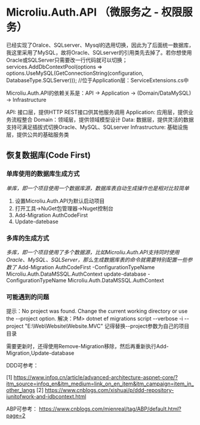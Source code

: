 # Microliu.Auth.API （微服务之 - 权限服务）

已经实现了Oralce、SQLserver、Mysql的选用切换，因此为了后面统一数据库，我这里采用了MySQL，故将Oracle、SQLserver的引用类先去掉了。若你想使用Oracle或SQLServer只需要改一行代码就可以切换；
 services.AddDbContextPool<AuthDbContext>(options => options.UseMySQL(GetConnectionString(configuration, DatabaseType.SQLServer))); //位于Application层：ServiceExtensions.cs中

Microliu.Auth.API的依赖关系是：API -> Application -> (Domain/DataMySQL) -> Infrastructure

API: 接口层，提供HTTP REST接口供其他服务调用
Application: 应用层，提供业务流程整合
Domain：领域层，提供领域模型设计
Data: 数据层，提供灵活的数据支持可满足插拔式切换Oracle、MySQL、SQLserver
Infrastructure: 基础设施层，提供公共的基础服务类



## 恢复数据库(Code First)
### 单库使用的数据库生成方式
*单库，即一个项目使用一个数据库源，数据库表自动生成操作也是相对比较简单*
1. 设置Microliu.Auth.API为默认启动项目
2. 打开工具->NuGet包管理器->Nuget控制台
3. Add-Migration AuthCodeFirst
4. Update-datebase

### 多库的生成方式
*多库，即一个项目使用了多个数据源，比如Microliu.Auth.API支持同时使用Oracle、MySQL、SQLServer，那么生成数据库表的命令就需要特别配置一些参数了*
Add-Migration AuthCodeFirst -ConfigurationTypeName Microliu.Auth.DataMSSQL.AuthContext
update-database -ConfigurationTypeName Microliu.Auth.DataMSSQL.AuthContext


### 可能遇到的问题
提示：No project was found. Change the current working directory or use the --project option.
解决：PM> dotnet ef migrations script --verbose -i --project "E:\Web\Website\Website.MVC" 记得替换--project参数为自己的项目目录

需要更新时，还得使用Remove-Migration移除，然后再重新执行Add-Migration,Update-database


DDD可参考：

[1] https://www.infoq.cn/article/advanced-architecture-aspnet-core/?itm_source=infoq_en&itm_medium=link_on_en_item&itm_campaign=item_in_other_langs
[2] https://www.cnblogs.com/xishuai/p/ddd-repository-iunitofwork-and-idbcontext.html



ABP可参考：
https://www.cnblogs.com/mienreal/tag/ABP/default.html?page=2
